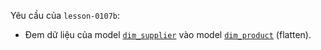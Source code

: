 Yêu cầu của `lesson-0107b`:
- Đem dữ liệu của model [`dim_supplier`](../models/analytics/dim_supplier.sql) vào model [`dim_product`](../models/analytics/dim_product.sql) (flatten).
